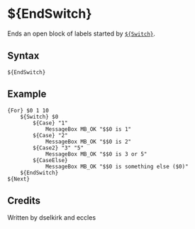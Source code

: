 # ${EndSwitch}

Ends an open block of labels started by [`${Switch}`][1].

## Syntax

    ${EndSwitch}

## Example

    {For} $0 1 10
        ${Switch} $0
            ${Case} "1"
                MessageBox MB_OK "$$0 is 1"
            ${Case} "2"
                MessageBox MB_OK "$$0 is 2"
            ${Case2} "3" "5"
                MessageBox MB_OK "$$0 is 3 or 5"
            ${CaseElse}
                MessageBox MB_OK "$$0 is something else ($0)"
        ${EndSwitch}
    ${Next}

## Credits

Written by dselkirk and eccles

[1]: Switch.md